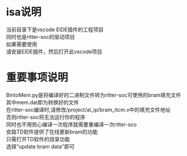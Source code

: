 # isa说明
当前目录下是vscode EIDE插件的工程项目   
同时也是ritter-soc的驱动项目    
如果需要使用    
请安装EIDE插件，然后打开此vscode项目

# 重要事项说明

BintoMem.py是将编译好的二进制文件转为ritter-soc可使用的bram填充文件     
其中mem.dat即为转换好的文件     
在ritter-soc编译时,请修改/project/al_ip/bram_itcm.v中的填充文件地址     
否则ritter-soc将无法运行你的程序        
同时也不用担心编译一次程序就需要重编译一次ritter-sco        
安路TD软件提供了在线更新bram的功能      
只需打开TD软件的烧录功能        
选择"update bram data"即可



